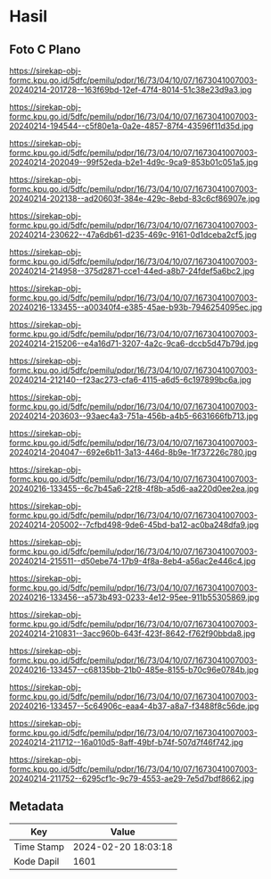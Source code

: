 # Hasil

## Foto C Plano

https://sirekap-obj-formc.kpu.go.id/5dfc/pemilu/pdpr/16/73/04/10/07/1673041007003-20240214-201728--163f69bd-12ef-47f4-8014-51c38e23d9a3.jpg

https://sirekap-obj-formc.kpu.go.id/5dfc/pemilu/pdpr/16/73/04/10/07/1673041007003-20240214-194544--c5f80e1a-0a2e-4857-87f4-43596f11d35d.jpg

https://sirekap-obj-formc.kpu.go.id/5dfc/pemilu/pdpr/16/73/04/10/07/1673041007003-20240214-202049--99f52eda-b2e1-4d9c-9ca9-853b01c051a5.jpg

https://sirekap-obj-formc.kpu.go.id/5dfc/pemilu/pdpr/16/73/04/10/07/1673041007003-20240214-202138--ad20603f-384e-429c-8ebd-83c6cf86907e.jpg

https://sirekap-obj-formc.kpu.go.id/5dfc/pemilu/pdpr/16/73/04/10/07/1673041007003-20240214-230622--47a6db61-d235-469c-9161-0d1dceba2cf5.jpg

https://sirekap-obj-formc.kpu.go.id/5dfc/pemilu/pdpr/16/73/04/10/07/1673041007003-20240214-214958--375d2871-cce1-44ed-a8b7-24fdef5a6bc2.jpg

https://sirekap-obj-formc.kpu.go.id/5dfc/pemilu/pdpr/16/73/04/10/07/1673041007003-20240216-133455--a00340f4-e385-45ae-b93b-7946254095ec.jpg

https://sirekap-obj-formc.kpu.go.id/5dfc/pemilu/pdpr/16/73/04/10/07/1673041007003-20240214-215206--e4a16d71-3207-4a2c-9ca6-dccb5d47b79d.jpg

https://sirekap-obj-formc.kpu.go.id/5dfc/pemilu/pdpr/16/73/04/10/07/1673041007003-20240214-212140--f23ac273-cfa6-4115-a6d5-6c197899bc6a.jpg

https://sirekap-obj-formc.kpu.go.id/5dfc/pemilu/pdpr/16/73/04/10/07/1673041007003-20240214-203603--93aec4a3-751a-456b-a4b5-6631666fb713.jpg

https://sirekap-obj-formc.kpu.go.id/5dfc/pemilu/pdpr/16/73/04/10/07/1673041007003-20240214-204047--692e6b11-3a13-446d-8b9e-1f737226c780.jpg

https://sirekap-obj-formc.kpu.go.id/5dfc/pemilu/pdpr/16/73/04/10/07/1673041007003-20240216-133455--6c7b45a6-22f8-4f8b-a5d6-aa220d0ee2ea.jpg

https://sirekap-obj-formc.kpu.go.id/5dfc/pemilu/pdpr/16/73/04/10/07/1673041007003-20240214-205002--7cfbd498-9de6-45bd-ba12-ac0ba248dfa9.jpg

https://sirekap-obj-formc.kpu.go.id/5dfc/pemilu/pdpr/16/73/04/10/07/1673041007003-20240214-215511--d50ebe74-17b9-4f8a-8eb4-a56ac2e446c4.jpg

https://sirekap-obj-formc.kpu.go.id/5dfc/pemilu/pdpr/16/73/04/10/07/1673041007003-20240216-133456--a573b493-0233-4e12-95ee-911b55305869.jpg

https://sirekap-obj-formc.kpu.go.id/5dfc/pemilu/pdpr/16/73/04/10/07/1673041007003-20240214-210831--3acc960b-643f-423f-8642-f762f90bbda8.jpg

https://sirekap-obj-formc.kpu.go.id/5dfc/pemilu/pdpr/16/73/04/10/07/1673041007003-20240216-133457--c68135bb-21b0-485e-8155-b70c96e0784b.jpg

https://sirekap-obj-formc.kpu.go.id/5dfc/pemilu/pdpr/16/73/04/10/07/1673041007003-20240216-133457--5c64906c-eaa4-4b37-a8a7-f3488f8c56de.jpg

https://sirekap-obj-formc.kpu.go.id/5dfc/pemilu/pdpr/16/73/04/10/07/1673041007003-20240214-211712--16a010d5-8aff-49bf-b74f-507d7f46f742.jpg

https://sirekap-obj-formc.kpu.go.id/5dfc/pemilu/pdpr/16/73/04/10/07/1673041007003-20240214-211752--6295cf1c-9c79-4553-ae29-7e5d7bdf8662.jpg


## Metadata

| Key        | Value               |
| ---------- | ------------------- |
| Time Stamp | 2024-02-20 18:03:18 |
| Kode Dapil | 1601                |




